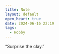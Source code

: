 ```yaml
---
title: Note
layout: default
open_heart: true
date: 2024-06-16 22:19
tags:
  - Hobby
---
```


“Surprise the clay.”
